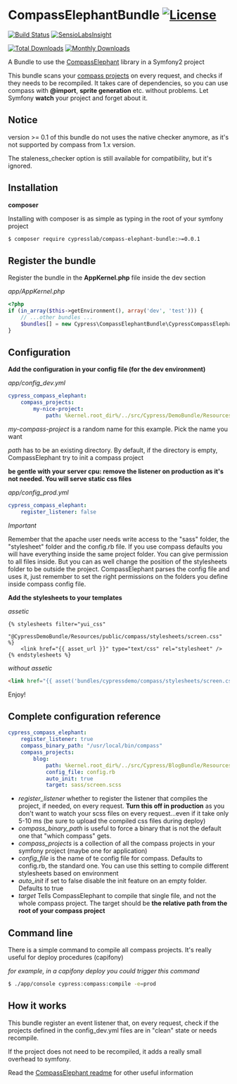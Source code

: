 # CompassElephantBundle [![License](https://poser.pugx.org/cypresslab/compass-elephant-bundle/license.svg)](https://packagist.org/packages/cypresslab/compass-elephant-bundle)

[![Build Status](https://travis-ci.org/matteosister/CompassElephantBundle.svg?branch=master)](https://travis-ci.org/matteosister/CompassElephantBundle) [![SensioLabsInsight](https://insight.sensiolabs.com/projects/c127d8bc-b18c-4f50-b16e-058bb67a95b2/mini.png)](https://insight.sensiolabs.com/projects/c127d8bc-b18c-4f50-b16e-058bb67a95b2)

[![Total Downloads](https://poser.pugx.org/cypresslab/compass-elephant-bundle/downloads.svg)](https://packagist.org/packages/cypresslab/compass-elephant-bundle) [![Monthly Downloads](https://poser.pugx.org/cypresslab/compass-elephant-bundle/d/monthly.png)](https://packagist.org/packages/cypresslab/compass-elephant-bundle)

A Bundle to use the [CompassElephant](https://github.com/matteosister/CompassElephant) library in a Symfony2 project

This bundle scans your [compass projects](http://compass-style.org/) on every request, and checks if they needs to be recompiled. It takes care of dependencies, so you can use compass with **@import**, **sprite generation** etc. without problems. Let Symfony **watch** your project and forget about it.

Notice
------

version >= 0.1 of this bundle do not uses the native checker anymore, as it's not supported by compass from 1.x version.

The staleness_checker option is still available for compatibility, but it's ignored.

Installation
------------

**composer**

Installing with composer is as simple as typing in the root of your symfony project

``` bash
$ composer require cypresslab/compass-elephant-bundle:>=0.0.1
```

Register the bundle
-------------------

Register the bundle in the **AppKernel.php** file inside the dev section

*app/AppKernel.php*

``` php
<?php
if (in_array($this->getEnvironment(), array('dev', 'test'))) {
    // ...other bundles ...
    $bundles[] = new Cypress\CompassElephantBundle\CypressCompassElephantBundle();
}
```

Configuration
-------------

**Add the configuration in your config file (for the dev environment)**

*app/config_dev.yml*

``` yml
cypress_compass_elephant:
    compass_projects:
        my-nice-project:
            path: %kernel.root_dir%/../src/Cypress/DemoBundle/Resources/public/compass
```

*my-compass-project* is a random name for this example. Pick the name you want

*path* has to be an existing directory. By default, if the directory is empty, CompassElephant try to init a compass project

**be gentle with your server cpu: remove the listener on production as it's not needed. You will serve static css files**

*app/config_prod.yml*

``` yml
cypress_compass_elephant:
    register_listener: false
```

*Important*

Remember that the apache user needs write access to the "sass" folder, the "stylesheet" folder and the config.rb file. If you use compass defaults you will have everything inside the same project folder. You can give permission to all files inside. But you can as well change the position of the stylesheets folder to be outside the project. CompassElephant parses the config file and uses it, just remember to set the right permissions on the folders you define inside compass config file.

**Add the stylesheets to your templates**

*assetic*

``` html+jinja
{% stylesheets filter="yui_css"
    "@CypressDemoBundle/Resources/public/compass/stylesheets/screen.css" %}
    <link href="{{ asset_url }}" type="text/css" rel="stylesheet" />
{% endstylesheets %}
```

*without assetic*

``` html
<link href="{{ asset('bundles/cypressdemo/compass/stylesheets/screen.css') }}" type="text/css" rel="stylesheet" />
```

Enjoy!

Complete configuration reference
--------------------------------

``` yml
cypress_compass_elephant:
    register_listener: true
    compass_binary_path: "/usr/local/bin/compass"
    compass_projects:
        blog:
            path: %kernel.root_dir%/../src/Cypress/BlogBundle/Resources/public/compass
            config_file: config.rb
            auto_init: true
            target: sass/screen.scss
```

* *register_listener* whether to register the listener that compiles the project, if needed, on every request. **Turn this off in production** as you don't want to watch your scss files on every request...even if it take only 5-10 ms (be sure to upload the compiled css files during deploy)
* *compass_binary_path* is useful to force a binary that is not the default one that "which compass" gets.
* *compass_projects* is a collection of all the compass projects in your symfony project (maybe one for application)
* *config_file* is the name of te config file for compass. Defaults to config.rb, the standard one. You can use this setting to compile different stylesheets based on environment
* *auto_init* if set to false disable the init feature on an empty folder. Defaults to true
* *target* Tells CompassElephant to compile that single file, and not the whole compass project. The target should be **the relative path from the root of your compass project**

Command line
------------

There is a simple command to compile all compass projects. It's really useful for deploy procedures (capifony)

*for example, in a capifony deploy you could trigger this command*

``` bash
$ ./app/console cypress:compass:compile -e=prod
```

How it works
------------

This bundle register an event listener that, on every request, check if the projects defined in the config_dev.yml files are in "clean" state or needs recompile.

If the project does not need to be recompiled, it adds a really small overhead to symfony.

Read the [CompassElephant readme](https://github.com/matteosister/CompassElephant) for other useful information

